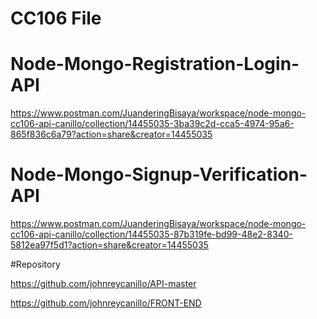 # CC106  File

# Node-Mongo-Registration-Login-API

https://www.postman.com/JuanderingBisaya/workspace/node-mongo-cc106-api-canillo/collection/14455035-3ba39c2d-cca5-4974-95a6-865f836c6a79?action=share&creator=14455035

# Node-Mongo-Signup-Verification-API

https://www.postman.com/JuanderingBisaya/workspace/node-mongo-cc106-api-canillo/collection/14455035-87b319fe-bd99-48e2-8340-5812ea97f5d1?action=share&creator=14455035

#Repository

https://github.com/johnreycanillo/API-master

https://github.com/johnreycanillo/FRONT-END
